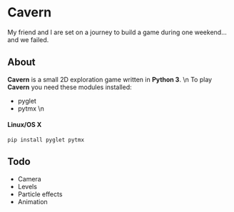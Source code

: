 # Cavern
My friend and I are set on a journey to build a game during one weekend...
and we failed.

## About
**Cavern** is a small 2D exploration game written in **Python 3**. \n
To play **Cavern** you need these modules installed:
- pyglet
- pytmx
\n
#### Linux/OS X
`pip install pyglet pytmx`

## Todo

- Camera
- Levels
- Particle effects
- Animation
